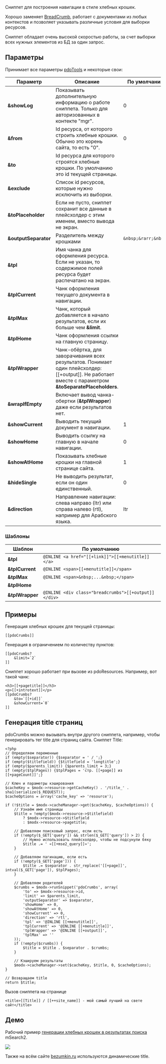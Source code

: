 Сниппет для построения навигации в стиле хлебных крошек.

Хорошо заменяет [BreadCrumb][1], работает с документами из любых контекстов и позволяет указывать различные условия для выборки ресурсов.

Сниппет обладает очень высокой скоростью работы, за счет выборки всех нужных элементов из БД за один запрос.

## Параметры
Принимает все параметры [pdoTools][2] и некоторые свои:

Параметр | Описание | По умолчанию
---|---|---
**&showLog** | Показывать дополнительную информацию о работе сниппета. Только для авторизованных в контекте "mgr". | 0
**&from** | Id ресурса, от которого строить хлебные крошки. Обычно это корень сайта, то есть "0". | 0
**&to** | Id ресурса для которого строятся хлебные крошки. По умолчанию это id текущей страницы.
**&exclude** | Список id ресурсов, которые нужно исключить из выборки.
**&toPlaceholder** | Если не пусто, сниппет сохранит все данные в плейсхолдер с этим именем, вместо вывода не экран.
**&outputSeparator** | Разделитель между крошками | `&nbsp;&rarr;&nbsp;`
**&tpl** | Имя чанка для оформления ресурса. Если не указан, то содержимое полей ресурса будет распечатано на экран.
**&tplCurrent** | Чанк оформления текущего документа в навигации.
**&tplMax** | Чанк, который добавляется в начало результатов, если их больше чем **&limit**.
**&tplHome** | Чанк оформления ссылки на главную страницу.
**&tplWrapper** | Чанк-обёртка, для заворачивания всех результатов. Понимает один плейсхолдер: [[+output]]. Не работает вместе с параметром **&toSeparatePlaceholders**.
**&wrapIfEmpty** | Включает вывод чанка-обертки (**&tplWrapper**) даже если результатов нет.
**&showCurrent** | Выводить текущий документ в навигации. | 1
**&showHome** | Выводить ссылку на главную в начале навигации. | 0
**&showAtHome** | Показывать хлебные крошки на главной странице сайта. | 1
**&hideSingle** | Не выводить результат, если он один единственный. | 0
**&direction** | Направление навигации: слева направо (ltr) или справа налево (rtl), например для Арабского языка. | ltr

### Шаблоны

Шаблон | По умолчанию
---|---
**&tpl** | `@INLINE <a href="[[+link]]">[[+menutitle]]</a>`
**&tplCurrent** | `@INLINE <span>[[+menutitle]]</span>`
**&tplMax** | `@INLINE <span>&nbsp;...&nbsp;</span>`
**&tplHome** | 
**&tplWrapper** | `@INLINE <div class="breadcrumbs">[[+output]]</div>`

## Примеры
Генерация хлебных крошек для текущей страницы:
```
[[pdoCrumbs]]
```

Генерация в ограничением по количеству пунктов:
```
[[pdoCrumbs?
	&limit=`2`
]]
```

Сниппет хорошо работает при вызове из pdoResources. Например, вот такой чанк:
```
<h3>[[+pagetitle]]</h3>
<p>[[+introtext]]</p>
[[pdoCrumbs?
	&to=`[[+id]]`
	&showCurrent=`0`
]]
```

## Генерация title страниц
pdoCrumbs можно вызывать внутри другого сниппета, например, чтобы генерировать тег title для страниц сайта.
Сниппет Title:
```
<?php
// Определяем переменные
if (empty($separator)) {$separator = ' / ';}
if (empty($titlefield)) {$titlefield = 'longtitle';}
if (empty($parents_limit)) {$parents_limit = 3;}
if (empty($tplPages)) {$tplPages = 'стр. [[+page]] из [[+pageCount]]';}

// Ключ и параметры кэширования
$cacheKey = $modx->resource->getCacheKey() . '/title_' . sha1(serialize($_REQUEST));
$cacheOptions = array('cache_key' => 'resource');

if (!$title = $modx->cacheManager->get($cacheKey, $cacheOptions)) {
	// Узнаём имя страницы
	$title = !empty($modx->resource->$titlefield)
		? $modx->resource->$titlefield
		: $modx->resource->pagetitle;

	// Добавляем поисковый запрос, если есть
	if (!empty($_GET['query']) && strlen($_GET['query']) > 2) {
		// Нужно использовать плейсхолдер, чтобы не подсунули бяку
		$title .= ' «[[+mse2_query]]»';
	}

	// Добавляем пагинацию, если есть
	if (!empty($_GET['page'])) {
		$title .= $separator . str_replace('[[+page]]', intval($_GET['page']), $tplPages);
	}

	// Добавляем родителей
	$crumbs = $modx->runSnippet('pdoCrumbs', array(
		'to' => $modx->resource->id,
		'limit' => $parents_limit,
		'outputSeparator' => $separator,
		'showHome' => 0,
		'showAtHome' => 0,
		'showCurrent' => 0,
		'direction' => 'rtl',
		'tpl' => '@INLINE [[+menutitle]]',
		'tplCurrent' => '@INLINE [[+menutitle]]',
		'tplWrapper' => '@INLINE [[+output]]',
		'tplMax' => ''
	));
	if (!empty($crumbs)) {
		$title = $title . $separator . $crumbs;
	}

	// Кэшируем результаты
	$modx->cacheManager->set($cacheKey, $title, 0, $cacheOptions);
}

// Возвращаем title
return $title;
```

Вызов сниппета на странице
```
<title>[[Title]] / [[++site_name]] - мой самый лучший на свете сайт</title>
```

## Демо
Рабочий пример [генерации хлебных крошек в результатах поиска][3] mSearch2.

[![](http://st.bezumkin.ru/files/a/f/4/af4033fffb71ad040e3ff2f6c01d9bf5s.jpg)](http://st.bezumkin.ru/files/a/f/4/af4033fffb71ad040e3ff2f6c01d9bf5.png)

Также на всём сайте [bezumkin.ru][4] используются динамические title.


[1]: http://rtfm.modx.com/extras/revo/breadcrumb
[2]: components/pdotools/general-parameters
[3]: http://bezumkin.ru/search?query=pdotools
[4]: http://bezumkin.ru/